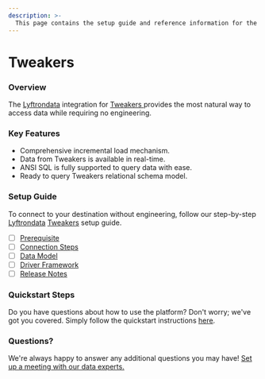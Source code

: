 ```yaml
---
description: >-
  This page contains the setup guide and reference information for the Tweakers source connector.
---
```


# Tweakers

### Overview

The [Lyftrondata](https://www.lyftrondata.com/) integration for [Tweakers](https://www.lyftrondata.com/integration/tweakers/)[ ](https://www.lyftrondata.com/integration/tweakers/)provides the most natural way to access data while requiring no engineering.

### Key Features

* Comprehensive incremental load mechanism.
* Data from Tweakers is available in real-time.&#x20;
* ANSI SQL is fully supported to query data with ease.
* Ready to query Tweakers relational schema model.

### Setup Guide

To connect to your destination without engineering, follow our step-by-step [Lyftrondata](https://www.lyftrondata.com/)  [Tweakers](https://www.lyftrondata.com/integration/tweakers/) setup guide.

* [ ] [Prerequisite](../../marketing-analytics/tweakers/prerequisite.md)
* [ ] [Connection Steps](../../marketing-analytics/tweakers/connection-steps.md)
* [ ] [Data Model](../../marketing-analytics/tweakers/data-model/)
* [ ] [Driver Framework](../../marketing-analytics/tweakers/driver-framework/)
* [ ] [Release Notes](../../marketing-analytics/tweakers/release-notes.md)

### Quickstart Steps

Do you have questions about how to use the platform? Don't worry; we've got you covered. Simply follow the quickstart instructions [here](../../../quickstart-steps.md).

### Questions? <a href="#questions" id="questions"></a>

We're always happy to answer any additional questions you may have! [Set up a meeting with our data experts.](https://www.lyftrondata.com/book-a-meeting/)

